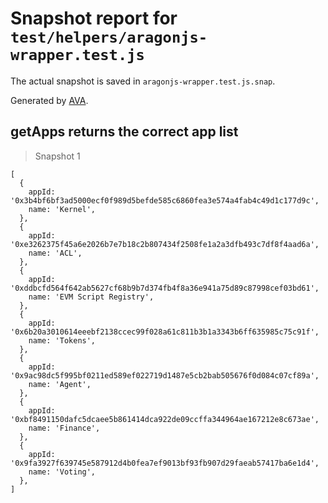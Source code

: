 # Snapshot report for `test/helpers/aragonjs-wrapper.test.js`

The actual snapshot is saved in `aragonjs-wrapper.test.js.snap`.

Generated by [AVA](https://ava.li).

## getApps returns the correct app list

> Snapshot 1

    [
      {
        appId: '0x3b4bf6bf3ad5000ecf0f989d5befde585c6860fea3e574a4fab4c49d1c177d9c',
        name: 'Kernel',
      },
      {
        appId: '0xe3262375f45a6e2026b7e7b18c2b807434f2508fe1a2a3dfb493c7df8f4aad6a',
        name: 'ACL',
      },
      {
        appId: '0xddbcfd564f642ab5627cf68b9b7d374fb4f8a36e941a75d89c87998cef03bd61',
        name: 'EVM Script Registry',
      },
      {
        appId: '0x6b20a3010614eeebf2138ccec99f028a61c811b3b1a3343b6ff635985c75c91f',
        name: 'Tokens',
      },
      {
        appId: '0x9ac98dc5f995bf0211ed589ef022719d1487e5cb2bab505676f0d084c07cf89a',
        name: 'Agent',
      },
      {
        appId: '0xbf8491150dafc5dcaee5b861414dca922de09ccffa344964ae167212e8c673ae',
        name: 'Finance',
      },
      {
        appId: '0x9fa3927f639745e587912d4b0fea7ef9013bf93fb907d29faeab57417ba6e1d4',
        name: 'Voting',
      },
    ]
